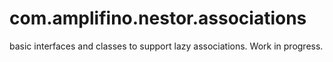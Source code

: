 # com.amplifino.nestor.associations #

basic interfaces and classes to support lazy associations.
Work in progress.

